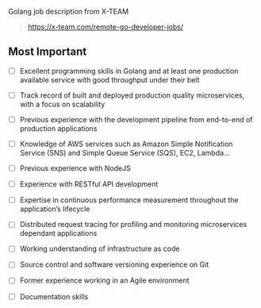 Golang job description from X-TEAM
> https://x-team.com/remote-go-developer-jobs/
## Most Important
- [ ] Excellent programming skills in Golang and at least one production available service with good throughput under their belt
- [ ] Track record of built and deployed production quality microservices, with a focus on scalability
- [ ] Previous experience with the development pipeline from end-to-end of production applications
- [ ] Knowledge of AWS services such as Amazon Simple Notification Service (SNS) and Simple Queue Service (SQS), EC2, Lambda…
- [ ] Previous experience with NodeJS
- [ ] Experience with RESTful API development
- [ ] Expertise in continuous performance measurement throughout the application’s lifecycle
- [ ] Distributed request tracing for profiling and monitoring microservices dependant applications
- [ ] Working understanding of infrastructure as code
- [ ] Source control and software versioning experience on Git
- [ ] Former experience working in an Agile environment
- [ ] Documentation skills

